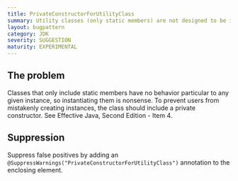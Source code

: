 ```yaml
---
title: PrivateConstructorForUtilityClass
summary: Utility classes (only static members) are not designed to be instantiated and should be made noninstantiable with a default constructor.
layout: bugpattern
category: JDK
severity: SUGGESTION
maturity: EXPERIMENTAL
---
```


<!--
*** AUTO-GENERATED, DO NOT MODIFY ***
To make changes, edit the @BugPattern annotation or the explanation in docs/bugpattern.
-->

## The problem
Classes that only include static members have no behavior particular to any given instance, so instantiating them is nonsense. To prevent users from mistakenly creating instances, the class should include a private constructor.  See Effective Java, Second Edition - Item 4.

## Suppression
Suppress false positives by adding an `@SuppressWarnings("PrivateConstructorForUtilityClass")` annotation to the enclosing element.

